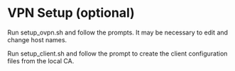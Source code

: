 # VPN Setup (optional)

Run setup_ovpn.sh and follow the prompts. It may be necessary to edit and change host names.

Run setup_client.sh and follow the prompt to create the client configuration files from the local CA.
